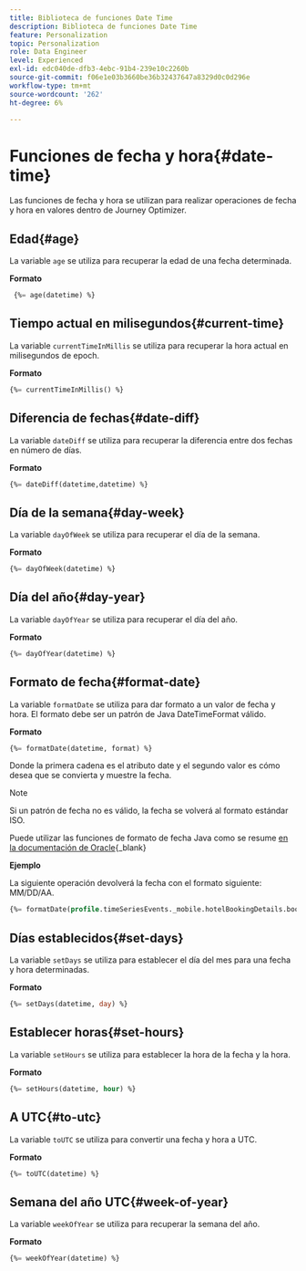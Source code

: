```yaml
---
title: Biblioteca de funciones Date Time
description: Biblioteca de funciones Date Time
feature: Personalization
topic: Personalization
role: Data Engineer
level: Experienced
exl-id: edc040de-dfb3-4ebc-91b4-239e10c2260b
source-git-commit: f06e1e03b3660be36b32437647a8329d0c0d296e
workflow-type: tm+mt
source-wordcount: '262'
ht-degree: 6%

---
```


# Funciones de fecha y hora{#date-time}

Las funciones de fecha y hora se utilizan para realizar operaciones de fecha y hora en valores dentro de Journey Optimizer.

## Edad{#age}

La variable `age` se utiliza para recuperar la edad de una fecha determinada.

**Formato**

```sql
 {%= age(datetime) %}
```

<!--
**Example**

The following operation gets the value of the identity map for the key `example@example.com`.

```sql
 {%= age(datetime) %}
```
-->

## Tiempo actual en milisegundos{#current-time}

La variable `currentTimeInMillis` se utiliza para recuperar la hora actual en milisegundos de epoch.

**Formato**

```sql
{%= currentTimeInMillis() %}
```

<!--
**Example**

The following operation gets all the keys for the map `identityMap`.

```sql
{%= keys(identityMap) %}
```
-->

## Diferencia de fechas{#date-diff}

La variable `dateDiff` se utiliza para recuperar la diferencia entre dos fechas en número de días.

**Formato**

```sql
{%= dateDiff(datetime,datetime) %}
```

<!--
**Example**

The following operation gets all the values for the map `identityMap`.

```sql
{%= values(identityMap) %}
```
-->


## Día de la semana{#day-week}

La variable `dayOfWeek` se utiliza para recuperar el día de la semana.

**Formato**

```sql
{%= dayOfWeek(datetime) %}
```

<!--
**Example**

The following operation gets all the values for the map `identityMap`.

```sql
{%= values(identityMap) %}
```
-->

## Día del año{#day-year}

La variable `dayOfYear` se utiliza para recuperar el día del año.

**Formato**

```sql
{%= dayOfYear(datetime) %}
```

<!--
**Example**

The following operation gets all the values for the map `identityMap`.

```sql
{%= values(identityMap) %}
```
-->

## Formato de fecha{#format-date}

La variable `formatDate` se utiliza para dar formato a un valor de fecha y hora. El formato debe ser un patrón de Java DateTimeFormat válido.

**Formato**

```sql
{%= formatDate(datetime, format) %}
```

Donde la primera cadena es el atributo date y el segundo valor es cómo desea que se convierta y muestre la fecha.

>[!NOTE]
>
> Si un patrón de fecha no es válido, la fecha se volverá al formato estándar ISO.
>
> Puede utilizar las funciones de formato de fecha Java como se resume [en la documentación de Oracle](https://docs.oracle.com/javase/8/docs/api/java/time/format/DateTimeFormatter.html){_blank}

**Ejemplo**

La siguiente operación devolverá la fecha con el formato siguiente: MM/DD/AA.

```sql
{%= formatDate(profile.timeSeriesEvents._mobile.hotelBookingDetails.bookingDate, "MM/DD/YY") %}
```

## Días establecidos{#set-days}

La variable `setDays` se utiliza para establecer el día del mes para una fecha y hora determinadas.

**Formato**

```sql
{%= setDays(datetime, day) %}
```

<!--
**Example**

The following operation gets all the values for the map `identityMap`.

```sql
{%= values(identityMap) %}
```
-->

## Establecer horas{#set-hours}

La variable `setHours` se utiliza para establecer la hora de la fecha y la hora.

**Formato**

```sql
{%= setHours(datetime, hour) %}
```

<!--
**Example**

The following operation gets all the values for the map `identityMap`.

```sql
{%= values(identityMap) %}
```
-->


## A UTC{#to-utc}

La variable `toUTC` se utiliza para convertir una fecha y hora a UTC.


**Formato**

```sql
{%= toUTC(datetime) %}
```

<!--
**Example**

The following operation gets all the values for the map `identityMap`.

```sql
{%= values(identityMap) %}
```
-->


## Semana del año UTC{#week-of-year}

La variable `weekOfYear` se utiliza para recuperar la semana del año.

**Formato**

```sql
{%= weekOfYear(datetime) %}
```

<!--
**Example**

The following operation gets all the values for the map `identityMap`.

```sql
{%= values(identityMap) %}
```
-->